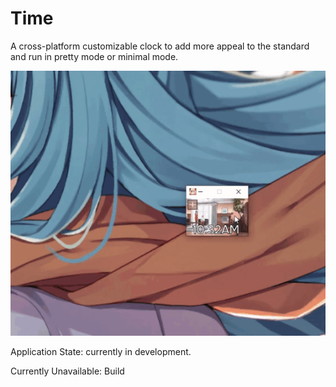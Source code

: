 # Time

A cross-platform customizable clock to add more appeal to the standard and run in pretty mode or minimal mode.

![example image](assets/app-8-7-22.gif)

Application State: currently in development.

Currently Unavailable: Build
